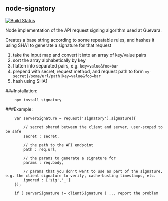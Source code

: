 ## node-signatory

[![Build Status](https://secure.travis-ci.org/riskpenguin/node-signatory.png)](http://travis-ci.org/riskpenguin/node-signatory)

Node implementation of the API request signing algorithm used at Guevara.

Creates a base string according to some repeatable rules, and hashes it using SHA1 to generate a signature for that request

1. take the input map and convert it into an array of key/value pairs
2. sort the array alphabetically by key
3. flatten into separated pairs, e.g. `key=value&foo=bar`
4. prepend with secret, request method, and request path to form `my-secret|/some/url/path|key=value&foo=bar`
5. hash using SHA1



###Installation:

		npm install signatory

###Example:

		var serverSignature = request('signatory').signature({
			
			// secret shared between the client and server, user-scoped to be safe
			secret : secret,
			
			// the path to the API endpoint
			path : req.url,
			
			// the params to generate a signature for
			params : req.body,
			
			// params that you don't want to use as part of the signature, e.g. the client signature to verify, cache-busting timestamps, etc.
			ignored : ['sig','_']	
		});
		
		if ( serverSignature != clientSignature ) ... report the problem
				
